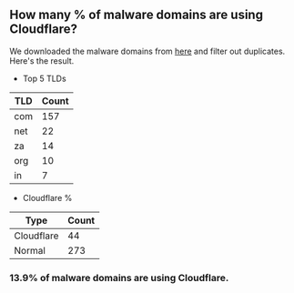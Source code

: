 ## How many % of malware domains are using Cloudflare?


We downloaded the malware domains from [here](https://urlhaus.abuse.ch) and filter out duplicates.
Here's the result.


[//]: # (start replacement)


- Top 5 TLDs

| TLD | Count |
| --- | --- |
| com | 157 |
| net | 22 |
| za | 14 |
| org | 10 |
| in | 7 |


- Cloudflare %

| Type | Count |
| --- | --- |
| Cloudflare | 44 |
| Normal | 273 |


### 13.9% of malware domains are using Cloudflare.